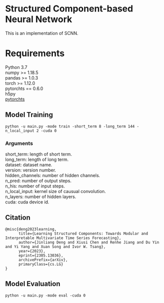 # Structured Component-based Neural Network
This is an implementation of SCNN.

# Requirements
Python 3.7  
numpy >= 1.18.5  
pandas >= 1.0.3  
torch >= 1.12.0  
pytorchts == 0.6.0  
h5py  
[pytorchts](https://github.com/zalandoresearch/pytorch-ts)

 
## Model Training
```
python -u main.py -mode train -short_term 8 -long_term 144 -n_local_input 2 -cuda 0
```
### Arguments 
short_term: length of short term.  
long_term: length of long term.  
dataset: dataset name.  
version: version number.  
hidden_channels: number of hidden channels.  
n_pred: number of output steps.  
n_his: number of input steps.  
n_local_input: kernel size of causual convolution.  
n_layers: number of hidden layers.  
cuda: cuda device id.  


## Citation
```
@misc{deng2023learning,
      title={Learning Structured Components: Towards Modular and Interpretable Multivariate Time Series Forecasting}, 
      author={Jinliang Deng and Xiusi Chen and Renhe Jiang and Du Yin and Yi Yang and Xuan Song and Ivor W. Tsang},
      year={2023},
      eprint={2305.13036},
      archivePrefix={arXiv},
      primaryClass={cs.LG}
}
```

## Model Evaluation
```
python -u main.py -mode eval -cuda 0
```
